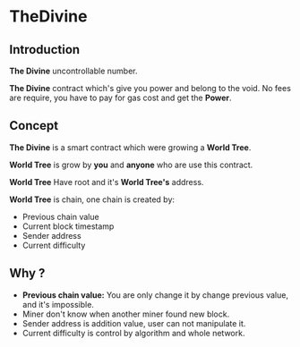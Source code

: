 # TheDivine

## Introduction

**The Divine** uncontrollable number.

**The Divine** contract which's give you power and belong to the void. No fees are require, you have to pay for gas cost and get the **Power**.

## Concept

**The Divine** is a smart contract which were growing a **World Tree**.

**World Tree** is grow by **you** and **anyone** who are use this contract.

**World Tree** Have root and it's **World Tree's** address.

**World Tree** is chain, one chain is created by:

* Previous chain value
* Current block timestamp
* Sender address
* Current difficulty

## Why ?

* **Previous chain value:** You are only change it by change previous value, and it's impossible.
* Miner don't know when another miner found new block.
* Sender address is addition value, user can not manipulate it.
* Current difficulty is control by algorithm and whole network.
